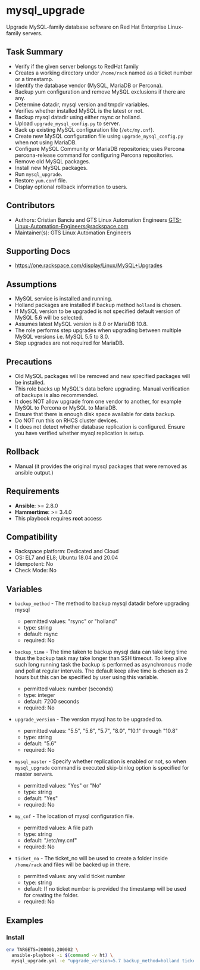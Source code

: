 # mysql_upgrade

Upgrade MySQL-family database software on Red Hat Enterprise Linux-family servers.

## Task Summary
  - Verify if the given server belongs to RedHat family
  - Creates a working directory under `/home/rack` named as a ticket number or a timestamp.
  - Identify the database vendor (MySQL, MariaDB or Percona).
  - Backup yum configuration and remove MySQL exclusions if there are any.
  - Determine datadir, mysql version and tmpdir variables.
  - Verifies whether installed MySQL is the latest or not.
  - Backup mysql datadir using either rsync or holland.
  - Upload `upgrade_mysql_config.py` to server.
  - Back up existing MySQL configuration file (`/etc/my.cnf`).
  - Create new MySQL configuration file using `upgrade_mysql_config.py` when not using MariaDB.
  - Configure MySQL Community or MariaDB repositories; uses Percona percona-release command for configuring Percona repositories.
  - Remove old MySQL packages.
  - Install new MySQL packages.
  - Run `mysql_upgrade`.
  - Restore `yum.conf` file.
  - Display optional rollback information to users.

## Contributors
  - Authors: Cristian Banciu and GTS Linux Automation Engineers <GTS-Linux-Automation-Engineers@rackspace.com>
  - Maintainer(s): GTS Linux Automation Engineers

## Supporting Docs
  - https://one.rackspace.com/display/Linux/MySQL+Upgrades

## Assumptions
  - MySQL service is installed and running. 
  - Holland packages are installed if backup method `holland` is chosen.
  - If MySQL version to be upgraded is not specified default version of MySQL 5.6 will be selected.
  - Assumes latest MySQL version is 8.0 or MariaDB 10.8.
  - The role performs step upgrades when upgrading between multiple MySQL versions i.e. MySQL 5.5 to 8.0.
  - Step upgrades are not required for MariaDB.

## Precautions
  - Old MySQL packages will be removed and new specified packages will be installed. 
  - This role backs up MySQL's data before upgrading. Manual verification of backups is also recommended.
  - It does NOT allow upgrade from one vendor to another, for example MySQL to Percona or MySQL to MariaDB.
  - Ensure that there is enough disk space available for data backup.
  - Do NOT run this on RHCS cluster devices.
  - It does not detect whether database replication is configured. Ensure you have verified whether mysql replication is setup.

## Rollback
  - Manual (it provides the original mysql packages that were removed as ansible output.)

## Requirements
  - **Ansible**: >= 2.8.0
  - **Hammertime**: >= 3.4.0
  - This playbook requires **root** access

## Compatibility
  - Rackspace platform: Dedicated and Cloud
  - OS: EL7 and EL8; Ubuntu 18.04 and 20.04
  - Idempotent: No
  - Check Mode: No

## Variables
  - `backup_method` - The method to backup mysql datadir before upgrading mysql
    - permitted values: "rsync" or "holland"
    - type: string
    - default: rsync
    - required: No

  - `backup_time` - The time taken to backup mysql data can take long time thus the backup task may take longer than SSH timeout. To keep alive such long running task the backup is performed as asynchronous mode and poll at regular intervals. The default keep alive time is chosen as 2 hours but this can be specified by user using this variable.  
    - permitted values: number (seconds)
    - type: integer
    - default: 7200 seconds
    - required: No

  - `upgrade_version` - The version mysql has to be upgraded to.
    - permitted values: "5.5", "5.6", "5.7", "8.0", "10.1" through "10.8"
    - type: string
    - default: "5.6"
    - required: No

  - `mysql_master` - Specify whether replication is enabled or not, so when `mysql_upgrade` command is executed skip-binlog option is specified for master servers.
    - permitted values: "Yes" or "No"
    - type: string
    - default: "Yes"
    - required: No

  - `my_cnf` - The location of mysql configuration file. 
    - permitted values: A file path
    - type: string
    - default: "/etc/my.cnf"
    - required: No

  - `ticket_no` - The ticket_no will be used to create a folder inside `/home/rack` and files will be backed up in there.
    - permitted values: any valid ticket number
    - type: string
    - default: If no ticket number is provided the timestamp will be used for creating the folder.
    - required: No

## Examples

### Install

```bash
env TARGETS=200001,200002 \
  ansible-playbook -i $(command -v ht) \
  mysql_upgrade.yml -e "upgrade_version=5.7 backup_method=holland ticket_no=180529-00000"
```
